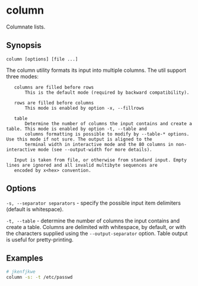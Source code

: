 # column
Columnate lists.


## Synopsis
```console
column [options] [file ...]
```
The column utility formats its input into multiple columns. The util support three modes:

       columns are filled before rows
           This is the default mode (required by backward compatibility).

       rows are filled before columns
           This mode is enabled by option -x, --fillrows

       table
           Determine the number of columns the input contains and create a table. This mode is enabled by option -t, --table and
           columns formatting is possible to modify by --table-* options. Use this mode if not sure. The output is aligned to the
           terminal width in interactive mode and the 80 columns in non-interactive mode (see --output-width for more details).

       Input is taken from file, or otherwise from standard input. Empty lines are ignored and all invalid multibyte sequences are
       encoded by x<hex> convention.


## Options
`-s, --separator separators` - specify the possible input item delimiters (default is whitespace).

`-t, --table` - determine the number of columns the input contains and create a table. Columns are delimited with whitespace, by default, or with the characters supplied using the `--output-separator` option. Table output is useful for pretty-printing.

## Examples
```bash
# jkenfjkwe
column -s: -t /etc/passwd
```
